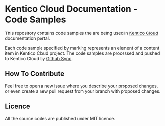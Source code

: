 # Kentico Cloud Documentation - Code Samples

This repository contains code samples the are being used in [Kentico Cloud](https://app.kenticocloud.com/) documentation portal.

Each code sample specified by marking represents an element of a content item in Kentico Cloud project.
The code samples are processed and pushed to Kentico Cloud by [Github Sync](https://github.com/Kentico/kentico-cloud-docs-github-sync).

## How To Contribute
Feel free to open a new issue where you describe your proposed changes, or even create a new pull request from your branch with proposed changes.

## Licence
All the source codes are published under MIT licence.
